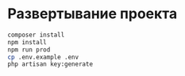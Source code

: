 # Развертывание проекта

```bash
composer install
npm install
npm run prod
cp .env.example .env
php artisan key:generate
```